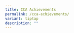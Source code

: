 ```yaml
---
title: CCA Achievements
permalink: /cca-achievements/
variant: tiptap
description: ""
---
```

<p></p>